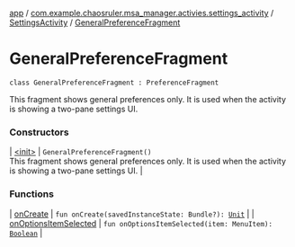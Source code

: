 [app](../../../index.md) / [com.example.chaosruler.msa_manager.activies.settings_activity](../../index.md) / [SettingsActivity](../index.md) / [GeneralPreferenceFragment](.)

# GeneralPreferenceFragment

`class GeneralPreferenceFragment : PreferenceFragment`

This fragment shows general preferences only. It is used when the
activity is showing a two-pane settings UI.

### Constructors

| [&lt;init&gt;](-init-.md) | `GeneralPreferenceFragment()`<br>This fragment shows general preferences only. It is used when the activity is showing a two-pane settings UI. |

### Functions

| [onCreate](on-create.md) | `fun onCreate(savedInstanceState: Bundle?): `[`Unit`](https://kotlinlang.org/api/latest/jvm/stdlib/kotlin/-unit/index.html) |
| [onOptionsItemSelected](on-options-item-selected.md) | `fun onOptionsItemSelected(item: MenuItem): `[`Boolean`](https://kotlinlang.org/api/latest/jvm/stdlib/kotlin/-boolean/index.html) |

